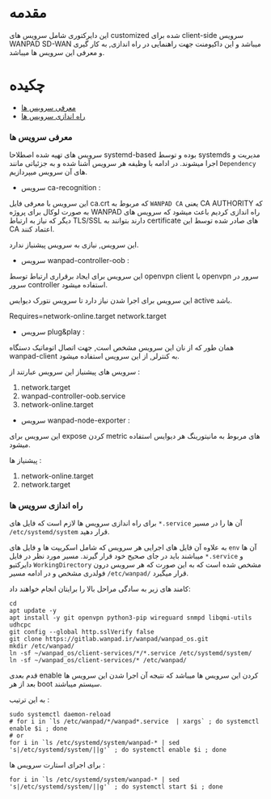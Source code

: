&#x202b;



# مقدمه

این دایرکتوری شامل سرویس های customized شده برای 
client-side سرویس WANPAD SD-WAN میباشد و این
داکیومنت جهت راهنمایی در راه اندازی, به کار گیری و معرفی این سرویس ها میباشد.

# چکیده
- [معرفی سرویس ها](#معرفی-سرویس-ها)
- [راه اندازی سرویس ها](#راه-اندازی-سرویس-ها)


### معرفی سرویس ها

سرویس های تهیه شده اصطلاحا systemd-based بوده و توسط systemds مدیریت و اجرا میشوند.
در ادامه با وظیفه هر سرویس آشنا شده و به جزئیاتی مانند `Dependency` های آن سرویس میپردازیم.

- سرویس ca-recognition :

این سرویس با معرفی فایل ca.crt که مربوط به `WANPAD CA` یعنی CA AUTHORITY که به صورت لوکال برای پروژه WANPAD راه اندازی کردیم باعث میشود که سرویس های دیگر که نیاز به ارتباط TLS/SSL دارند بتوانند به certificate های صادر شده توسط این CA اعتماد کنند.

این سرویس, نیازی به سرویس پیشنیاز ندارد.

- سرویس wanpad-controller-oob :

این سرویس برای ایجاد برقراری ارتباط توسط openvpn client با openvpn سرور در 
سرور controller  استفاده میشود.

این سرویس برای اجرا شدن نیاز دارد تا سرویس نتورک دیوایس active باشد.

Requires=network-online.target network.target

- سرویس plug&play :

همان طور که از نان این سرویس مشخص است, جهت اتصال اتوماتیک دستگاه wanpad-client به کنترلر, از این سرویس استفاده میشود.

سرویس های پیشنیاز این سرویس عبارتند از :

1. network.target
2. wanpad-controller-oob.service
3. network-online.target

- سرویس wanpad-node-exporter : 

این سرویس برای expose کردن metric های مربوط به مانیتورینگ هر دیوایس استفاده میشود.

پیشنیاز ها :

1. network-online.target
2. network.target



### راه اندازی سرویس ها

برای راه اندازی سرویس ها لازم است که فایل های `*.service` آن ها را در مسیر `/etc/systemd/system` قرار دهید.

به علاوه آن فایل های اجرایی هر سرویس که شامل اسکریپت ها و فایل های `env` آن ها میباشند باید در جای صحیح خود قرار گیرند.
مسیر مورد نظر در فایل `*.service` و دایرکتیو `WorkingDirectory`
مشخص شده است که به این صورت که هر سرویس درون فولدری مشخص و در ادامه مسیر `/etc/wanpad/` 
قرار میگیرد.


کامند های زیر به سادگی مراحل بالا را برایتان انجام خواهند داد:

~~~
cd
apt update -y
apt install -y git openvpn python3-pip wireguard snmpd libqmi-utils udhcpc
git config --global http.sslVerify false
git clone https://gitlab.wanpad.ir/wanpad/wanpad_os.git
mkdir /etc/wanpad/
ln -sf ~/wanpad_os/client-services/*/*.service /etc/systemd/system/
ln -sf ~/wanpad_os/client-services/* /etc/wanpad/
~~~

قدم بعدی enable کردن این سرویس ها میباشد که نتیجه آن اجرا شدن این سرویس ها بعد از هر boot سیستم میباشند. 

به این ترتیب :
~~~
sudo systemctl daemon-reload
# for i in `ls /etc/wanpad/*/wanpad*.service  | xargs` ; do systemctl enable $i ; done
# or
for i in `ls /etc/systemd/system/wanpad-* | sed 's|/etc/systemd/system/||g'` ; do systemctl enable $i ; done
~~~

برای اجرای استارت سرویس ها :

~~~
for i in `ls /etc/systemd/system/wanpad-* | sed 's|/etc/systemd/system/||g'` ; do systemctl start $i ; done
~~~
